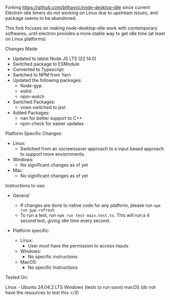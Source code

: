 Forking https://github.com/bithavoc/node-desktop-idle since current Electron idle timers do not working on Linux due to upstream issues, and package seems to be abandoned.

This fork focuses on making node-desktop-idle work with contemporary softwares, until electron provides a more stable way to get idle time (at least on Linux platforms)

Changes Made:
- Updated to latest Node JS LTS (22.14.0)
- Switched package to ESModule
- Converted to Typescript
- Switched to NPM from Yarn
- Updated the following packages:
    - Node-gyp
    - eslint
    - npm-watch
- Switched Packages:
    - vows switched to jest
- Added Packages:
    - nan for better support to C++
    - npm-check for easier updates

Platform Specific Changes:
- Linux:
    - Switched from an xscreensaver approach to a input based approach to support more enviornments.
- Windows:
    - No significant changes as of yet
- Mac:
    - No significant changes as of yet

Instructions to use:

- General
    - If changes are done to native code for any platform, please run `npm run gyp-refresh`
    - To run a test, run `npm run test main.test.ts`. This will run a 4 second test, giving idle time every second.

- Platform specific:
    - Linux:
        - User must have the permission to access inputs
    - Windows:
        - No specific instructions
    - MacOS:
        - No specific Instructions

Tested On:

Linux 
    - Ubuntu 24.04.2 LTS
Windows (tests to run soon)
macOS (do not have the resources to test this </3)
